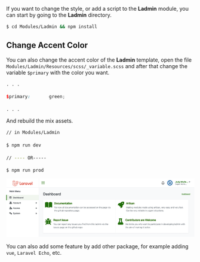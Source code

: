 If you want to change the style, or add a script to the **Ladmin** module, you can start by going to the **Ladmin** directory.

```bash
$ cd Modules/Ladmin && npm install
```

## Change Accent Color

You can also change the accent color of the **Ladmin** template, open the file `Modules/Ladmin/Resources/scss/_variable.scss` and after that change the variable `$primary` with the color you want.
```scss
. . .

$primary:       green;

. . .
```

And rebuild the mix assets.
```bash
// in Modules/Ladmin

$ npm run dev

// ---- OR-----

$ npm run prod

```

![Green Dashboard](https://github.com/hexters/assets/blob/main/ladmin/v2/captures/green-dashboard.png?raw=true)

You can also add some feature by add other package, for example adding `vue`, `Laravel Echo`, etc.